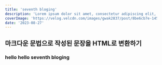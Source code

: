 ```yaml
---
title: 'seventh bloging'
description: 'Lorem ipsum dolor sit amet, consectetur adipiscing elit, sed do eiusmod tempor incididunt ut labore et dolore magna aliqua. Praesent elementum facilisis leo vel fringilla est ullamcorper eget. At imperdiet dui accumsan sit amet nulla facilities morbi tempus.'
coverImage: 'https://velog.velcdn.com/images/gwak2837/post/8be6cb7e-1450-41cf-800a-b82e96dd2eef/image.png'
date: '2023-08-27'
---
```


## 마크다운 문법으로 작성된 문장을 HTML로 변환하기

### hello hello seventh bloging
